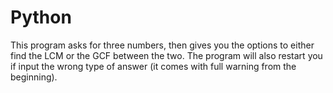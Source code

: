 # Python
This program asks for three numbers, then gives you the options to either find the LCM or the GCF between the two. The program will also restart you if input the wrong type of answer (it comes with full warning from the beginning). 
